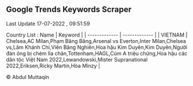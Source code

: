 

## Google Trends Keywords Scraper 
 
Last Update 17-07-2022 , 09:51:59

Country List :
 Name  | Keyword |
| ------------- | ------------- |
| VIETNAM | Chelsea,AC Milan,Phạm Băng Băng,Arsenal vs Everton,Inter Milan,Chelsea vs,Lâm Khánh Chi,Viên Băng Nghiên,Hoa hậu Kim Duyên,Kim Duyên,Người đàn ông bị chém lìa chân,Tottenham,HAGL,Cúm A triệu chứng,Hoa hậu các dân tộc Việt Nam 2022,Lewandowski,Mister Supranational 2022,Eriksen,Ricky Martin,Hòa Minzy |



© Abdul Muttaqin 
